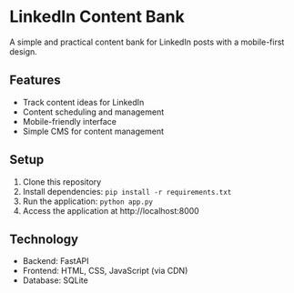 # LinkedIn Content Bank

A simple and practical content bank for LinkedIn posts with a mobile-first design.

## Features

- Track content ideas for LinkedIn
- Content scheduling and management
- Mobile-friendly interface
- Simple CMS for content management

## Setup

1. Clone this repository
2. Install dependencies: `pip install -r requirements.txt`
3. Run the application: `python app.py`
4. Access the application at http://localhost:8000

## Technology

- Backend: FastAPI
- Frontend: HTML, CSS, JavaScript (via CDN)
- Database: SQLite 